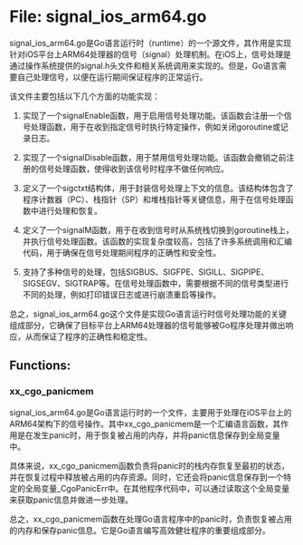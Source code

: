 # File: signal_ios_arm64.go

signal_ios_arm64.go是Go语言运行时（runtime）的一个源文件，其作用是实现针对iOS平台上ARM64处理器的信号（signal）处理机制。在iOS上，信号处理是通过操作系统提供的signal.h头文件和相关系统调用来实现的。但是，Go语言需要自己处理信号，以便在运行期间保证程序的正常运行。

该文件主要包括以下几个方面的功能实现：

1. 实现了一个signalEnable函数，用于启用信号处理功能。该函数会注册一个信号处理函数，用于在收到指定信号时执行特定操作，例如关闭goroutine或记录日志。

2. 实现了一个signalDisable函数，用于禁用信号处理功能。该函数会撤销之前注册的信号处理函数，使得收到该信号时程序不做任何响应。

3. 定义了一个sigctxt结构体，用于封装信号处理上下文的信息。该结构体包含了程序计数器（PC）、栈指针（SP）和堆栈指针等关键信息，用于在信号处理函数中进行处理和恢复。

4. 定义了一个signalM函数，用于在收到信号时从系统栈切换到goroutine栈上，并执行信号处理函数。该函数的实现复杂度较高，包括了许多系统调用和汇编代码，用于确保在信号处理期间程序的正确性和安全性。

5. 支持了多种信号的处理，包括SIGBUS、SIGFPE、SIGILL、SIGPIPE、SIGSEGV、SIGTRAP等。在信号处理函数中，需要根据不同的信号类型进行不同的处理，例如打印错误日志或进行崩溃重启等操作。

总之，signal_ios_arm64.go这个文件是实现Go语言运行时信号处理功能的关键组成部分，它确保了目标平台上ARM64处理器的信号能够被Go程序处理并做出响应，从而保证了程序的正确性和稳定性。

## Functions:

### xx_cgo_panicmem

signal_ios_arm64.go是Go语言运行时的一个文件，主要用于处理在iOS平台上的ARM64架构下的信号操作。其中xx_cgo_panicmem是一个汇编语言函数，其作用是在发生panic时，用于恢复被占用的内存，并将panic信息保存到全局变量中。

具体来说，xx_cgo_panicmem函数负责将panic时的栈内存恢复至最初的状态，并在恢复过程中释放被占用的内存资源。同时，它还会将panic信息保存到一个特定的全局变量_CgoPanicErr中。在其他程序代码中，可以通过读取这个全局变量来获取panic信息并做进一步处理。

总之，xx_cgo_panicmem函数在处理Go语言程序中的panic时，负责恢复被占用的内存和保存panic信息。它是Go语言编写高效健壮程序的重要组成部分。




